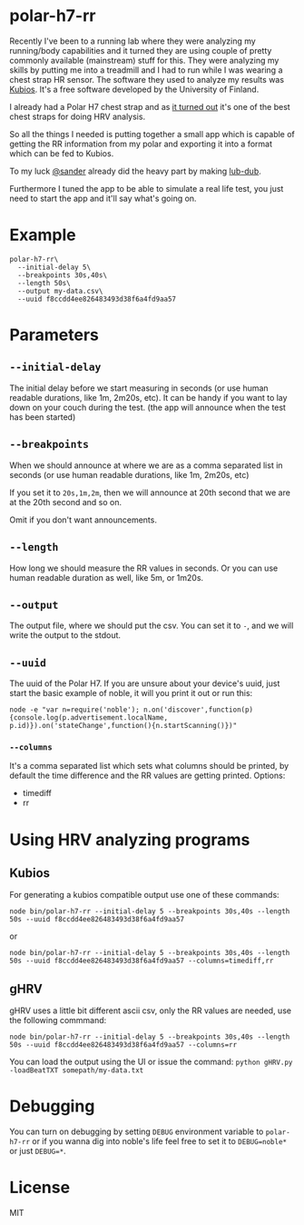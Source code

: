 polar-h7-rr
======

Recently I've been to a running lab where they were analyzing my running/body capabilities and it turned they are using couple of pretty commonly available (mainstream) stuff for this. They were analyzing my skills by putting me into a treadmill and I had to run while I was wearing a chest strap HR sensor. The software they used to analyze my results was [Kubios](http://kubios.uef.fi/). It's a free software developed by the University of Finland.

I already had a Polar H7 chest strap and as [it turned out](http://www.marcoaltini.com/blog/heart-rate-variability) it's one of the best chest straps for doing HRV analysis.

So all the things I needed is putting together a small app which is capable of getting the RR information from my polar and exporting it into a format which can be fed to Kubios.

To my luck [@sander](http://github.com/sander) already did the heavy part by making [lub-dub](https://github.com/sander/lub-dub).

Furthermore I tuned the app to be able to simulate a real life test, you just need to start the app and it'll say what's going on.

# Example

```
polar-h7-rr\
  --initial-delay 5\
  --breakpoints 30s,40s\
  --length 50s\
  --output my-data.csv\
  --uuid f8ccdd4ee826483493d38f6a4fd9aa57
```

# Parameters

## `--initial-delay`

The initial delay before we start measuring in seconds (or use human readable durations, like 1m, 2m20s, etc). It can be handy if you want to lay down on your couch during the test. (the app will announce when the test has been started)

## `--breakpoints`

When we should announce at where we are as a comma separated list in seconds (or use human readable durations, like 1m, 2m20s, etc)

If you set it to `20s,1m,2m`, then we will announce at 20th second that we are at the 20th second and so on.

Omit if you don't want announcements.

## `--length`

How long we should measure the RR values in seconds. Or you can use human readable duration as well, like 5m, or 1m20s.

## `--output`

The output file, where we should put the csv. You can set it to `-`, and we will write the output to the stdout.

## `--uuid`

The uuid of the Polar H7. If you are unsure about your device's uuid, just start the basic example of noble, it will you print it out or run this:

```
node -e "var n=require('noble'); n.on('discover',function(p){console.log(p.advertisement.localName, p.id)}).on('stateChange',function(){n.startScanning()})"
```

### `--columns`

It's a comma separated list which sets what columns should be printed, by default the time difference and the RR values are getting printed. Options:

* timediff
* rr

# Using HRV analyzing programs

## Kubios

For generating a kubios compatible output use one of these commands:

```
node bin/polar-h7-rr --initial-delay 5 --breakpoints 30s,40s --length 50s --uuid f8ccdd4ee826483493d38f6a4fd9aa57
```

or

```
node bin/polar-h7-rr --initial-delay 5 --breakpoints 30s,40s --length 50s --uuid f8ccdd4ee826483493d38f6a4fd9aa57 --columns=timediff,rr
```

## gHRV

gHRV uses a little bit different ascii csv, only the RR values are needed, use the following commmand:

```
node bin/polar-h7-rr --initial-delay 5 --breakpoints 30s,40s --length 50s --uuid f8ccdd4ee826483493d38f6a4fd9aa57 --columns=rr
```

You can load the output using the UI or issue the command: `python gHRV.py -loadBeatTXT somepath/my-data.txt`

# Debugging

You can turn on debugging by setting `DEBUG` environment variable to `polar-h7-rr` or if you wanna dig into noble's life feel free to set it to `DEBUG=noble*` or just `DEBUG=*`.

# License

MIT
